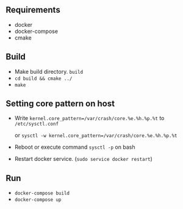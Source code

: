 ## Requirements
- docker
- docker-compose
- cmake

## Build
- Make build directory. `build`
- `cd build && cmake ../`
- `make`

## Setting core pattern on host
- Write `kernel.core_pattern=/var/crash/core.%e.%h.%p.%t` to `/etc/sysctl.conf`
  
  or `sysctl -w kernel.core_pattern=/var/crash/core.%e.%h.%p.%t`
  
- Reboot or execute command `sysctl -p` on bash
- Restart docker service. (`sudo service docker restart`)

## Run
- `docker-compose build`
- `docker-compose up`
